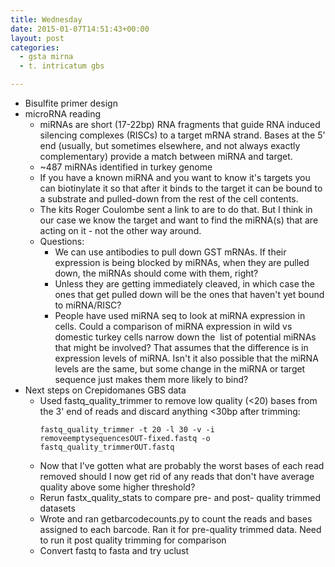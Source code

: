 ```yaml
---
title: Wednesday
date: 2015-01-07T14:51:43+00:00
layout: post
categories:
  - gsta mirna
  - t. intricatum gbs

---
```

  * Bisulfite primer design
  * microRNA reading
      * miRNAs are short (17-22bp) RNA fragments that guide RNA induced silencing complexes (RISCs) to a target mRNA strand. Bases at the 5' end (usually, but sometimes elsewhere, and not always exactly complementary) provide a match between miRNA and target.
      * ~487 miRNAs identified in turkey genome
      * If you have a known miRNA and you want to know it's targets you can biotinylate it so that after it binds to the target it can be bound to a substrate and pulled-down from the rest of the cell contents.
      * The kits Roger Coulombe sent a link to are to do that. But I think in our case we know the target and want to find the miRNA(s) that are acting on it - not the other way around.
      * Questions:
          * We can use antibodies to pull down GST mRNAs. If their expression is being blocked by miRNAs, when they are pulled down, the miRNAs should come with them, right?
          * Unless they are getting immediately cleaved, in which case the ones that get pulled down will be the ones that haven't yet bound to miRNA/RISC?
          * People have used miRNA seq to look at miRNA expression in cells. Could a comparison of miRNA expression in wild vs domestic turkey cells narrow down the  list of potential miRNAs that might be involved? That assumes that the difference is in expression levels of miRNA. Isn't it also possible that the miRNA levels are the same, but some change in the miRNA or target sequence just makes them more likely to bind?
  * Next steps on Crepidomanes GBS data
      * Used fastq\_quality\_trimmer to remove low quality (<20) bases from the 3' end of reads and discard anything <30bp after trimming: 
        ~~~
        fastq_quality_trimmer -t 20 -l 30 -v -i removeemptysequencesOUT-fixed.fastq -o fastq_quality_trimmerOUT.fastq
        ~~~
      * Now that I've gotten what are probably the worst bases of each read removed should I now get rid of any reads that don't have average quality above some higher threshold?
      * Rerun fastx\_quality\_stats to compare pre- and post- quality trimmed datasets
      * Wrote and ran getbarcodecounts.py to count the reads and bases assigned to each barcode. Ran it for pre-quality trimmed data. Need to run it post quality trimming for comparison
      * Convert fastq to fasta and try uclust
